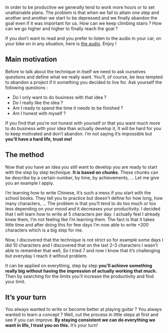 In order to be productive we generally tend to work more hours or to set unattainable plans. The problem is that when we fail to attain one step and another and another we start to be depressed and we finally abandon the goal even if it was important for us. How can we keep climbing stairs ? How can we go higher and higher to finally reach the goal ?

If you don’t want to read and you prefer to listen to the audio in your car, on your bike on in any situation, here is [the audio](https://www.podbean.com/media/share/pb-7mwgy-87c107). Enjoy !

## Main motivation
Before to talk about the technique in itself we need to ask ourselves questions and define what we really want. You’ll, of course, be less tempted to abandon a project if it something you decided to live for. Ask yourself the following questions :

- Do I only want to do business with that idea ?
- Do I really like the idea ?
- Am I ready to spend the time it needs to be finished ?
- Am I honest with myself ?

If you find that you’re not honest with yourself or that you want much more to do business with your idea than actually develop it, It will be hard for you to keep motivated and don’t abandon. I’m not saying it’s impossible but **you’ll have a hard life, trust me!**

## The method
Now that you have an idea you still want to develop you are ready to start with the step by step technique. **It is based on chunks**. These chunks can be describe by a certain number, by time, by achievements, … Let me give you an example I apply.

I’m learning how to write Chinese, It’s such a mess if you start with the school books. They tell you to practice but doesn't define for how long, how many characters, … The problem is that you’ll tend to do too much or too less depending on your mood and it decreases your productivity. I decided that I will learn how to write at 5 characters per day. I actually feel I already knew them, I’m not feeling like I’m learning them. The fact is that it takes little time and after doing this for few days I’m now able to write +200 characters which is a big step for me.

Now, I discovered that the technique is not strict so for example some days I did 10 characters and I discovered that on the last 2–3 characters I wasn't able to remember that well, So I tried 7 and now I know that it’s challenging but everyday I reach it without problem.

It can be applied on everything, step by step **you’ll achieve something really big without having the impression of actually working that much.** Then by searching for the limits you’ll increase the productivity and find your limit.

## It’s your turn
You always wanted to write or become better at playing guitar ? You always wanted to learn a concept ? Well, cut the process in little steps at first and see if you can improve. **By staying consistent we can do everything we want in life, I trust you on this.** It’s your turn!
